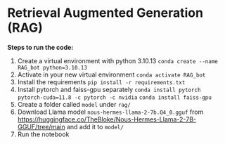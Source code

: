 # Retrieval Augmented Generation (RAG)

**Steps to run the code:**
1. Create a virtual environment with python 3.10.13
`conda create --name RAG_bot python=3.10.13`
2. Activate in your new virtual environment
`conda activate RAG_bot`
3. Install the requirements
`pip install -r requirements.txt`
4. Install pytorch and faiss-gpu separately
`conda install pytorch pytorch-cuda=11.8 -c pytorch -c nvidia`
`conda install faiss-gpu`
5. Create a folder called `model` under `rag/`
6. Download Llama model `nous-hermes-llama-2-7b.Q4_0.gguf` from https://huggingface.co/TheBloke/Nous-Hermes-Llama-2-7B-GGUF/tree/main and add it to `model/`
7. Run the notebook
